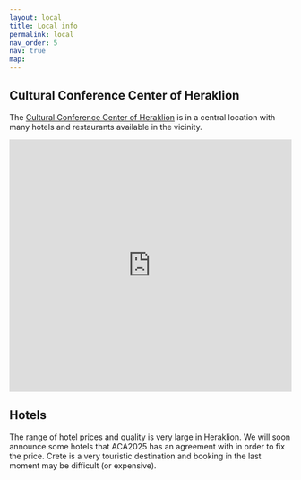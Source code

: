 ```yaml
---
layout: local
title: Local info
permalink: local
nav_order: 5
nav: true
map: 
---
```


Cultural Conference Center of Heraklion
---------------------------------------
 
The [Cultural Conference Center of Heraklion](https://www.cccc.gr/gr) is in a central location with many hotels 
and restaurants available in the vicinity.
 

<iframe src="https://www.google.com/maps/embed?pb=!1m18!1m12!1m3!1d6509.775824679444!2d25.1299165!3d35.333604799999996!2m3!1f0!2f0!3f0!3m2!1i1024!2i768!4f13.1!3m3!1m2!1s0x149a5987e50bedd9%3A0xab0037183204b1d2!2sCultural%20Conference%20Center%20of%20Heraklion!5e0!3m2!1sen!2sch!4v1733239537730!5m2!1sen!2sch" width="100%" height="450" style="border:0;" allowfullscreen="" loading="lazy" referrerpolicy="no-referrer-when-downgrade"></iframe>


Hotels
------

The range of hotel prices and quality is very large in Heraklion. 
We will soon announce some hotels that ACA2025 has an agreement with in order to fix the price. 
Crete is a very touristic destination and booking in the last moment may be difficult (or expensive).

